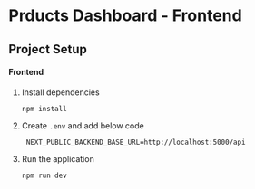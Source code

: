 # Prducts Dashboard - Frontend

## Project Setup

#### Frontend

1. Install dependencies
   ```
   npm install
   ```
2. Create `.env` and add below code
   ```
    NEXT_PUBLIC_BACKEND_BASE_URL=http://localhost:5000/api
   ```
3. Run the application
   ```
   npm run dev
   ```
